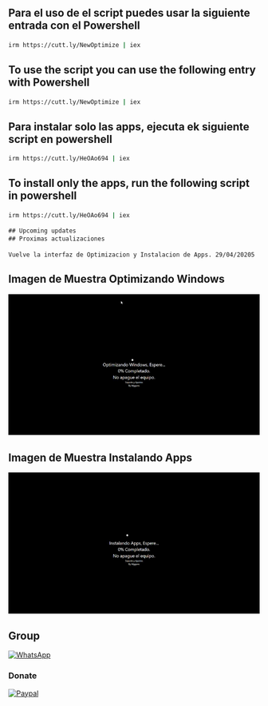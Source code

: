 ## Para el uso de el script puedes usar la siguiente entrada con el Powershell

```bash
irm https://cutt.ly/NewOptimize | iex
```

## To use the script you can use the following entry with Powershell

```bash
irm https://cutt.ly/NewOptimize | iex
```
## Para instalar solo las apps, ejecuta ek siguiente script en powershell
```bash
irm https://cutt.ly/HeOAo694 | iex
```

## To install only the apps, run the following script in powershell

```bash
irm https://cutt.ly/HeOAo694 | iex
```
```
## Upcoming updates
## Proximas actualizaciones

Vuelve la interfaz de Optimizacion y Instalacion de Apps. 29/04/20205

```
## Imagen de Muestra Optimizando Windows
<p align="center">
<a href=></a><img src="https://github.com/mggons93/OptimizeUpdate/blob/main/Optimizando.gif"/>
</p>

## Imagen de Muestra Instalando Apps
<p align="center">
<a href=></a><img src="https://github.com/mggons93/OptimizeUpdate/blob/main/Installapps.gif"/>
</p>

## Group
<a href="https://chat.whatsapp.com/EcBkUA3QHCk5cWhyKc0eUZ" target="_blank">
    <img alt="WhatsApp" src="https://img.shields.io/badge/WhatsApp%20Group-25D366?style=for-the-badge&logo=whatsapp&logoColor=white"/>
</a>

### Donate
<a href="https://paypal.me/malagons" target="_blank"><img alt="Paypal" src="https://img.shields.io/badge/PayPal-00457C?style=for-the-badge&logo=paypal&logoColor=white" /></a>

